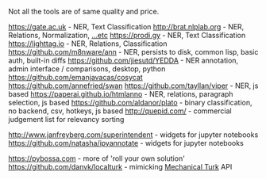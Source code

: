 Not all the tools are of same quality and price.

https://gate.ac.uk - NER, Text Classification
http://brat.nlplab.org - NER, Relations, Normalization, […etc](http://brat.nlplab.org/examples.html#annotation-examples)
https://prodi.gy - NER, Text Classification
https://lighttag.io - NER, Relations, Classification
https://github.com/m8nware/ann - NER, persists to disk, common lisp, basic auth, built-in diffs
https://github.com/jiesutd/YEDDA - NER annotation, admin interface / comparisons, desktop, python
https://github.com/emanjavacas/cosycat
https://github.com/annefried/swan
https://github.com/tayllan/viper - NER, js based
https://paperai.github.io/htmlanno - NER, relations, paragraph selection, js based
https://github.com/aldanor/plato - binary classification, no backend, csv, hotkeys, js based
http://quepid.com/ - commercial judgement list for relevancy sorting

http://www.janfreyberg.com/superintendent - widgets for jupyter notebooks
https://github.com/natasha/ipyannotate - widgets for jupyter notebooks

https://pybossa.com - more of 'roll your own solution'
https://github.com/danvk/localturk - mimicking [Mechanical Turk](https://www.mturk.com/) API

